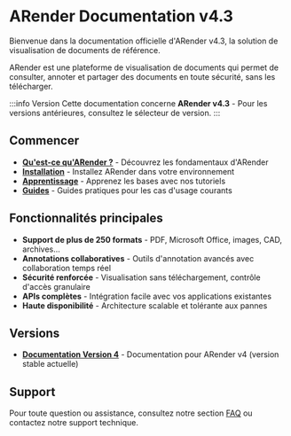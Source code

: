 # ARender Documentation v4.3

Bienvenue dans la documentation officielle d'ARender v4.3, la solution de visualisation de documents de référence.

ARender est une plateforme de visualisation de documents qui permet de consulter, annoter et partager des documents en toute sécurité, sans les télécharger.

:::info Version
Cette documentation concerne **ARender v4.3** - Pour les versions antérieures, consultez le sélecteur de version.
:::

## Commencer

- **[Qu'est-ce qu'ARender ?](./what-is/)** - Découvrez les fondamentaux d'ARender
- **[Installation](./installation/)** - Installez ARender dans votre environnement
- **[Apprentissage](./learning/)** - Apprenez les bases avec nos tutoriels
- **[Guides](./guides/)** - Guides pratiques pour les cas d'usage courants

## Fonctionnalités principales

- **Support de plus de 250 formats** - PDF, Microsoft Office, images, CAD, archives...
- **Annotations collaboratives** - Outils d'annotation avancés avec collaboration temps réel
- **Sécurité renforcée** - Visualisation sans téléchargement, contrôle d'accès granulaire
- **APIs complètes** - Intégration facile avec vos applications existantes
- **Haute disponibilité** - Architecture scalable et tolérante aux pannes

## Versions

- **[Documentation Version 4](./v4/)** - Documentation pour ARender v4 (version stable actuelle)

## Support

Pour toute question ou assistance, consultez notre section [FAQ](./v4/faq/) ou contactez notre support technique.